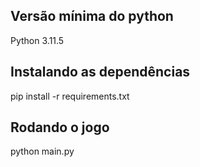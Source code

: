 ## Versão mínima do python
Python 3.11.5
## Instalando as dependências
pip install -r requirements.txt
## Rodando o jogo
python main.py

